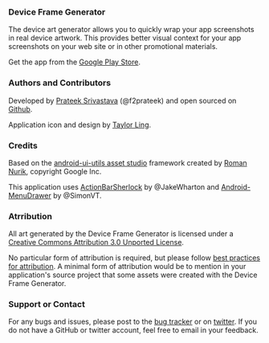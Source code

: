 ### Device Frame Generator
The device art generator allows you to quickly wrap your app screenshots in real device artwork. This provides better visual context for your app screenshots on your web site or in other promotional materials.

Get the app from the [Google Play Store](https://play.google.com/store/apps/details?id=com.psrivastava.deviceframegenerator).

### Authors and Contributors
Developed by [Prateek Srivastava](https://twitter.com/f2prateek) (@f2prateek) and open sourced on [Github](https://github.com/f2prateek/Device-Frame-Generator).

Application icon and design by [Taylor Ling](http://androiduiux.com/).

### Credits
Based on the [android-ui-utils asset studio](https://android-ui-utils.googlecode.com/hg/asset-studio/dist/device-frames.html) framework created by [Roman Nurik](https://plus.google.com/113735310430199015092), copyright Google Inc.

This application uses [ActionBarSherlock](https://github.com/JakeWharton/ActionBarSherlock) by @JakeWharton and [Android-MenuDrawer](https://github.com/SimonVT/android-menudrawer) by @SimonVT.


### Atrribution
All art generated by the Device Frame Generator is licensed under a [Creative Commons Attribution 3.0 Unported License](http://creativecommons.org/licenses/by/3.0/).

No particular form of attribution is required, but please follow [best practices for attribution](http://wiki.creativecommons.org/Marking/Users). A minimal form of attribution would be to mention in your application's source project that some assets were created with the Device Frame Generator.

### Support or Contact
For any bugs and issues, please post to the [bug tracker](https://github.com/f2prateek/Device-Frame-Generator/issues?state=open) or on [twitter](https://twitter.com/f2prateek). If you do not have a GitHub or twitter account, feel free to email in your feedback.